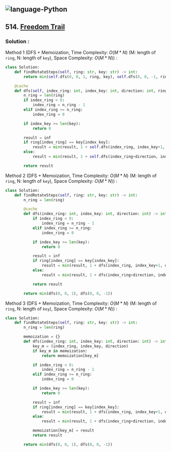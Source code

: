 ![language-Python](https://img.shields.io/badge/Python-ffd43b?style=for-the-badge&logo=PYTHON)
---

## 514. [Freedom Trail](https://leetcode.com/problems/freedom-trail)

### Solution :

Method 1 (DFS + Memoization, Time Complexity: $O(M*N)$ (M: length of `ring`, N: length of `key`), Space Complexity: $O(M*N)$) :
```python
class Solution:
    def findRotateSteps(self, ring: str, key: str) -> int:
        return min(self.dfs(0, 0, 1, ring, key), self.dfs(0, 0, -1, ring, key))

    @cache
    def dfs(self, index_ring: int, index_key: int, direction: int, ring: str, key: str) -> int:
        n_ring = len(ring)
        if index_ring < 0:
            index_ring = n_ring - 1
        elif index_ring >= n_ring:
            index_ring = 0

        if index_key >= len(key):
            return 0

        result = inf
        if ring[index_ring] == key[index_key]:
            result = min(result, 1 + self.dfs(index_ring, index_key+1, direction, ring, key), 1 + self.dfs(index_ring, index_key+1, -direction, ring, key))
        else:
            result = min(result, 1 + self.dfs(index_ring+direction, index_key, direction, ring, key))

        return result
```

Method 2 (DFS + Memoization, Time Complexity: $O(M*N)$ (M: length of `ring`, N: length of `key`), Space Complexity: $O(M*N)$) :
```python
class Solution:
    def findRotateSteps(self, ring: str, key: str) -> int:
        n_ring = len(ring)

        @cache
        def dfs(index_ring: int, index_key: int, direction: int) -> int:
            if index_ring < 0:
                index_ring = n_ring - 1
            elif index_ring >= n_ring:
                index_ring = 0

            if index_key >= len(key):
                return 0

            result = inf
            if ring[index_ring] == key[index_key]:
                result = min(result, 1 + dfs(index_ring, index_key+1, direction), 1 + dfs(index_ring, index_key+1, -direction))
            else:
                result = min(result, 1 + dfs(index_ring+direction, index_key, direction))

            return result

        return min(dfs(0, 0, 1), dfs(0, 0, -1))
```

Method 3 (DFS + Memoization, Time Complexity: $O(M*N)$ (M: length of `ring`, N: length of `key`), Space Complexity: $O(M*N)$) :
```python
class Solution:
    def findRotateSteps(self, ring: str, key: str) -> int:
        n_ring = len(ring)

        memoization = {}
        def dfs(index_ring: int, index_key: int, direction: int) -> int:
            key_m = (index_ring, index_key, direction)
            if key_m in memoization:
                return memoization[key_m]

            if index_ring < 0:
                index_ring = n_ring - 1
            elif index_ring >= n_ring:
                index_ring = 0

            if index_key >= len(key):
                return 0

            result = inf
            if ring[index_ring] == key[index_key]:
                result = min(result, 1 + dfs(index_ring, index_key+1, direction), 1 + dfs(index_ring, index_key+1, -direction))
            else:
                result = min(result, 1 + dfs(index_ring+direction, index_key, direction))

            memoization[key_m] = result
            return result

        return min(dfs(0, 0, 1), dfs(0, 0, -1))
```

